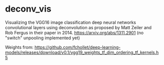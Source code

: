 # deconv_vis

Visualizing the VGG16 image classification deep neural networks convolutional layers using deconvolution as proposed by Matt Zeiler and Rob Fergus in their paper in 2014. https://arxiv.org/abs/1311.2901
(no "switch" unpooling implemented yet)

Weights from:
https://github.com/fchollet/deep-learning-models/releases/download/v0.1/vgg19_weights_tf_dim_ordering_tf_kernels.h5

